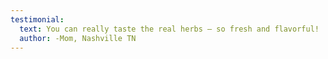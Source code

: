 ```yaml
---
testimonial:
  text: You can really taste the real herbs — so fresh and flavorful!
  author: -Mom, Nashville TN
---
```


